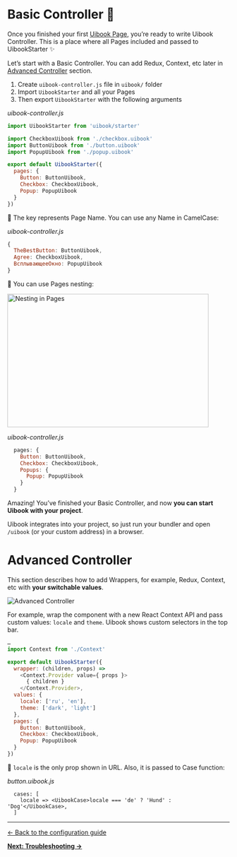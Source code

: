 
# Basic Controller :baby_chick:

Once you finished your first [Uibook Page](configure.md), you’re ready
to write Uibook Controller. This is a place where all
Pages included and passed to UibookStarter :sparkles:

Let’s start with a Basic Controller. You can add Redux, Context, etc
later in [Advanced Controller](#advanced-controller) section.

1. Create `uibook-controller.js` file in `uibook/` folder
2. Import `UibookStarter` and all your Pages
3. Then export `UibookStarter` with the following arguments

_uibook-controller.js_
```js
import UibookStarter from 'uibook/starter'

import CheckboxUibook from './checkbox.uibook'
import ButtonUibook from './button.uibook'
import PopupUibook from './popup.uibook'

export default UibookStarter({
  pages: {
    Button: ButtonUibook,
    Checkbox: CheckboxUibook,
    Popup: PopupUibook
  }
})
```

:triangular_flag_on_post: The key represents Page Name.
You can use any Name in CamelCase:

_uibook-controller.js_
```js
{
  TheBestButton: ButtonUibook,
  Agree: CheckboxUibook,
  ВсплывающееОкно: PopupUibook
}
```

:triangular_flag_on_post: You can use Pages nesting:

<img src="/docs/nesting.png" align="center" width="456" height="302" alt="Nesting in Pages" >

_uibook-controller.js_
```js
  pages: {
    Button: ButtonUibook,
    Checkbox: CheckboxUibook,
    Popups: {
      Popup: PopupUibook
    }
  }
```

Amazing! You’ve finished your Basic Controller, and now **you can start
Uibook with your project**.

Uibook integrates into your project, so just run your bundler
and open `/uibook` (or your custom address) in a browser.

# Advanced Controller

This section describes how to add Wrappers, for example, Redux, Context, etc
with **your switchable values**.

<img src="/docs/advanced-controller.gif" align="center" alt="Advanced Controller" >

For example, wrap the component with a new React Context API and
pass custom values: `locale` and `theme`. Uibook shows custom selectors
in the top bar.

```js
…
import Context from './Context'

export default UibookStarter({
  wrapper: (children, props) =>
    <Context.Provider value={ props }>
      { children }
    </Context.Provider>,
  values: {
    locale: ['ru', 'en'],
    theme: ['dark', 'light']
  },
  pages: {
    Button: ButtonUibook,
    Checkbox: CheckboxUibook,
    Popup: PopupUibook
  }
})
```

:triangular_flag_on_post: `locale` is the only prop shown in URL.
Also, it is passed to Case function:

_button.uibook.js_
```
  cases: [
    locale => <UibookCase>locale === 'de' ? 'Hund' : 'Dog'</UibookCase>,
  ]
```

---

[← Back to the configuration guide](configure.md)

**[Next: Troubleshooting →](troubleshooting.md)**
